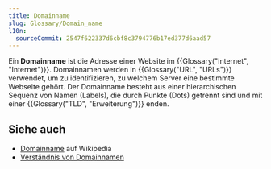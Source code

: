 ```yaml
---
title: Domainname
slug: Glossary/Domain_name
l10n:
  sourceCommit: 2547f622337d6cbf8c3794776b17ed377d6aad57
---
```


Ein **Domainname** ist die Adresse einer Website im {{Glossary("Internet", "Internet")}}. Domainnamen werden in {{Glossary("URL", "URLs")}} verwendet, um zu identifizieren, zu welchem Server eine bestimmte Webseite gehört. Der Domainname besteht aus einer hierarchischen Sequenz von Namen (Labels), die durch Punkte (Dots) getrennt sind und mit einer {{Glossary("TLD", "Erweiterung")}} enden.

## Siehe auch

- [Domainname](https://en.wikipedia.org/wiki/Domain_name) auf Wikipedia
- [Verständnis von Domainnamen](/de/docs/Learn_web_development/Howto/Web_mechanics/What_is_a_domain_name)
